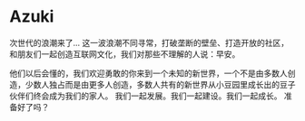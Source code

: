 # Azuki

次世代的浪潮来了... 这一波浪潮不同寻常，打破垄断的壁垒、打造开放的社区，和朋友们一起创造互联网文化，我们对那些不理解的人说：早安。

他们以后会懂的，我们欢迎勇敢的你来到一个未知的新世界，一个不是由多数人创造，少数人独占而是由更多人创造，多数人共有的新世界从小豆园里成长出的豆子伙伴们终会成为我们的家人。 我们一起发展。我们一起建设。我们一起成长。 准备好了吗？
